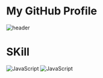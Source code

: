 # My GitHub Profile

![header](https://capsule-render.vercel.app/api?type=waving&color=auto&height=300&section=header&text=Welcome&fontSize=90&animation=fadeIn&fontAlignY=38&desc=Seonghoo1217's%20GitHub%20Profile&descAlignY=51&descAlign=62)

# SKill

![JavaScript](https://img.shields.io/badge/MySql-%4479A1?style=for-the-badge&logo=MySql&logoColor=white)
![JavaScript](https://img.shields.io/badge/JavaScript-%23F7DF1E?style=for-the-badge&logo=JavaScript&logoColor=white)
